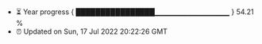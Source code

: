 - ⏳ Year progress { ████████████████▁▁▁▁▁▁▁▁▁▁▁▁▁▁ } 54.21 %
- ⏰ Updated on Sun, 17 Jul 2022 20:22:26 GMT

